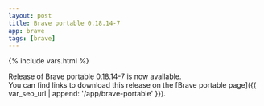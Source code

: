 ```yaml
---
layout: post
title: Brave portable 0.18.14-7
app: brave
tags: [brave]
---
```

{% include vars.html %}

Release of Brave portable 0.18.14-7 is now available.<br />
You can find links to download this release on the [Brave portable page]({{ var_seo_url | append: '/app/brave-portable' }}).